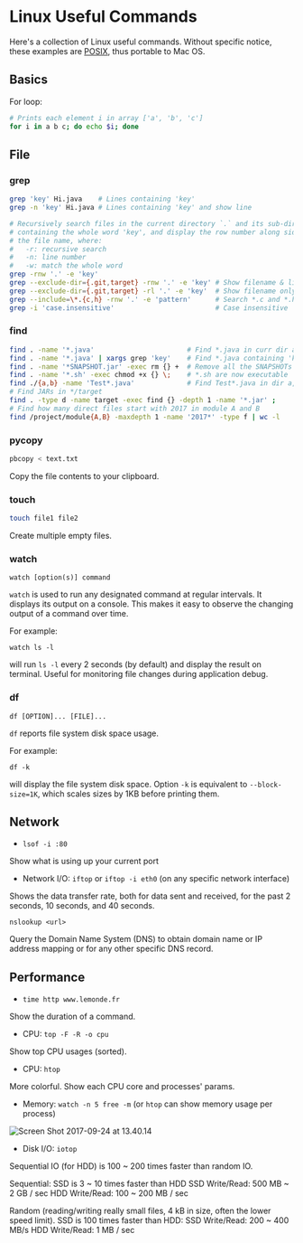 # Linux Useful Commands

Here's a collection of Linux useful commands. Without specific notice, these
examples are [POSIX](https://en.wikipedia.org/wiki/POSIX), thus portable to Mac
OS.

## Basics

For loop:

```sh
# Prints each element i in array ['a', 'b', 'c']
for i in a b c; do echo $i; done
```

## File

### grep

```sh
grep 'key' Hi.java    # Lines containing 'key'
grep -n 'key' Hi.java # Lines containing 'key' and show line

# Recursively search files in the current directory `.` and its sub-directories
# containing the whole word 'key', and display the row number along side with
# the file name, where:
#   -r: recursive search
#   -n: line number
#   -w: match the whole word
grep -rnw '.' -e 'key'
grep --exclude-dir={.git,target} -rnw '.' -e 'key' # Show filename & line
grep --exclude-dir={.git,target} -rl '.' -e 'key'  # Show filename only (-l)
grep --include=\*.{c,h} -rnw '.' -e 'pattern'      # Search *.c and *.h
grep -i 'case.insensitive'                         # Case insensitive
```

### find

```sh
find . -name '*.java'                       # Find *.java in curr dir and sub-dirs
find . -name '*.java' | xargs grep 'key'    # Find *.java containing 'key'
find . -name '*SNAPSHOT.jar' -exec rm {} +  # Remove all the SNAPSHOTs
find . -name '*.sh' -exec chmod +x {} \;    # *.sh are now executable
find ./{a,b} -name 'Test*.java'             # Find Test*.java in dir a, b 
# Find JARs in */target
find . -type d -name target -exec find {} -depth 1 -name '*.jar' ;
# Find how many direct files start with 2017 in module A and B
find /project/module{A,B} -maxdepth 1 -name '2017*' -type f | wc -l
```

### pycopy

```sh
pbcopy < text.txt
```

Copy the file contents to your clipboard.

### touch

```sh
touch file1 file2
```

Create multiple empty files.

### watch

    watch [option(s)] command

`watch` is used to run any designated command at regular intervals. It displays
its output on a console. This makes it easy to observe the changing output of a
command over time.

For example:

    watch ls -l

will run `ls -l` every 2 seconds (by default) and display the result on
terminal. Useful for monitoring file changes during application debug.

### df

    df [OPTION]... [FILE]...

`df` reports file system disk space usage.

For example:

    df -k

will display the file system disk space. Option `-k` is equivalent to
`--block-size=1K`, which scales sizes by 1KB before printing them.

## Network
- `lsof -i :80`

Show what is using up your current port

- Network I/O: `iftop` or `iftop -i eth0` (on any specific network interface)

Shows the data transfer rate, both for data sent and received, for the past 2 seconds, 10 seconds, and 40 seconds.

    nslookup <url>

Query the Domain Name System (DNS) to obtain domain name or IP address mapping
or for any other specific DNS record.

## Performance
- `time http www.lemonde.fr`

Show the duration of a command.

- CPU: `top -F -R -o cpu`

Show top CPU usages (sorted).

- CPU: `htop`

More colorful. Show each CPU core and processes' params.

- Memory: `watch -n 5 free -m` (or `htop` can show memory usage per process)

![Screen Shot 2017-09-24 at 13.40.14](https://i.imgur.com/fV3qYqQ.png)

- Disk I/O: `iotop`

Sequential IO (for HDD) is 100 ~ 200 times faster than random IO.

Sequential: SSD is 3 ~ 10 times faster than HDD
SSD Write/Read: 500 MB ~ 2 GB / sec
HDD Write/Read: 100 ~ 200 MB / sec

Random (reading/writing really small files, 4 kB in size, often the lower speed limit). SSD is 100 times faster than HDD:
SSD Write/Read: 200 ~ 400 MB/s
HDD Write/Read: 1 MB / sec
